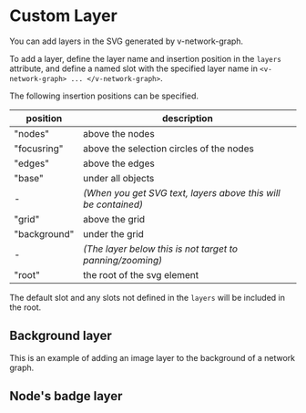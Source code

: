 # Custom Layer

You can add layers in the SVG generated by v-network-graph.

To add a layer, define the layer name and insertion position
in the `layers` attribute, and define a named slot with the
specified layer name in `<v-network-graph> ... </v-network-graph>`.

The following insertion positions can be specified.

<div class="reference-table">

| position     | description                                                    |
| ------------ | -------------------------------------------------------------- |
| "nodes"      | above the nodes                                                |
| "focusring"  | above the selection circles of the nodes                       |
| "edges"      | above the edges                                                |
| "base"       | under all objects                                              |
| -            | _(When you get SVG text, layers above this will be contained)_ |
| "grid"       | above the grid                                                 |
| "background" | under the grid                                                 |
| -            | _(The layer below this is not target to panning/zooming)_      |
| "root"       | the root of the svg element                                    |

</div>

The default slot and any slots not defined in the `layers` will be
included in the root.

## Background layer

This is an example of adding an image layer to the background of a network graph.

<demo-tabs :use-data="true" :demo-height="400">
<template v-slot:demo>
  <DemoBackground />
</template>
<template v-slot:source>

<<< @/.vitepress/components/05_layer/01/Background.vue{8,10-19,31-35}

</template>
<template v-slot:data>

<<< @/.vitepress/components/05_layer/01/data.ts

</template>
</demo-tabs>

## Node's badge layer

<demo-tabs :use-data="true">
<template v-slot:demo>
  <DemoBadge />
</template>
<template v-slot:source>

<<< @/.vitepress/components/05_layer/02/Badge.vue{7,9-23,33-37}

</template>
<template v-slot:data>

<<< @/.vitepress/components/05_layer/02/data.ts

</template>
</demo-tabs>

<script setup>
import DemoBackground from '../.vitepress/components/05_layer/01/Background.vue'
import DemoBadge from '../.vitepress/components/05_layer/02/Badge.vue'
</script>
